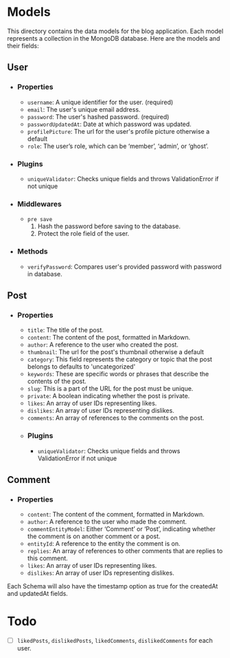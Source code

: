 # Models

This directory contains the data models for the blog application. Each model represents a collection in the MongoDB database. Here are the models and their fields:

## User

- ### Properties
  - `username`: A unique identifier for the user. (required)
  - `email`: The user's unique email address.
  - `password`: The user's hashed password. (required)
  - `passwordUpdatedAt`: Date at which password was updated.
  - `profilePicture`: The url for the user's profile picture otherwise a default
  - `role`: The user’s role, which can be ‘member’, ‘admin’, or ‘ghost’.
- ### Plugins
  - `uniqueValidator`: Checks unique fields and throws ValidationError if not unique
- ### Middlewares
  - `pre save`
    1. Hash the password before saving to the database.
    2. Protect the role field of the user.
- ### Methods
  - `verifyPassword`: Compares user's provided password with password in database.

## Post

- ### Properties
  - `title`: The title of the post.
  - `content`: The content of the post, formatted in Markdown.
  - `author`: A reference to the user who created the post.
  - `thumbnail`: The url for the post's thumbnail otherwise a default
  - `category`: This field represents the category or topic that the post belongs to defaults to 'uncategorized'
  - `keywords`: These are specific words or phrases that describe the contents of the post.
  - `slug`: This is a part of the URL for the post must be unique.
  - `private`: A boolean indicating whether the post is private.
  - `likes`: An array of user IDs representing likes.
  - `dislikes`: An array of user IDs representing dislikes.
  - `comments`: An array of references to the comments on the post.
  - ### Plugins
    - `uniqueValidator`: Checks unique fields and throws ValidationError if not unique

## Comment

- ### Properties
  - `content`: The content of the comment, formatted in Markdown.
  - `author`: A reference to the user who made the comment.
  - `commentEntityModel`: Either ‘Comment’ or ‘Post’, indicating whether the comment is on another comment or a post.
  - `entityId`: A reference to the entity the comment is on.
  - `replies`: An array of references to other comments that are replies to this comment.
  - `likes`: An array of user IDs representing likes.
  - `dislikes`: An array of user IDs representing dislikes.

Each Schema will also have the timestamp option as true for the createdAt and updatedAt fields.

# Todo

- [ ] `likedPosts`, `dislikedPosts`, `likedComments`, `dislikedComments` for each user.
